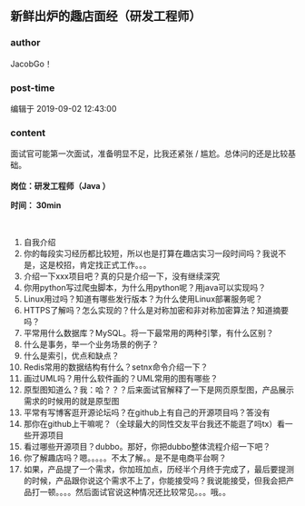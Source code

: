 ## 新鲜出炉的趣店面经（研发工程师）
### author 
JacobGo！
### post-time 

编辑于  2019-09-02 12:43:00
### content 
<div class="post-topic-des nc-post-content">
 <div>
  <span>
   面试官可能第一次面试，准备明显不足，比我还紧张
  </span>
  <span>
   /
  </span>
  <span>
   尴尬。总体问的还是比较基础。
  </span>
 </div>
 <div>
  <strong>
   <br/>
  </strong>
 </div>
 <div>
  <strong>
   岗位：研发工程师（Java
  </strong>
  <strong>
   ）
  </strong>
 </div>
 <p>
  <span>
   <strong>
    时间：
   </strong>
  </span>
  <strong>
   30min
  </strong>
 </p>
 <div>
  <br/>
 </div>
 <div>
  <ol>
   <li>
    自我介绍
   </li>
   <li>
    你的每段实习经历都比较短，所以也是打算在趣店实习一段时间吗？我说不是，这是校招，肯定找正式工作。。。
   </li>
   <li>
    介绍一下xxx项目吧？真的只是介绍一下，没有继续深究
   </li>
   <li>
    你用python写过爬虫脚本，为什么用python呢？用java可以实现吗？
   </li>
   <li>
    Linux用过吗？知道有哪些发行版本？为什么使用Linux部署服务呢？
   </li>
   <li>
    HTTPS了解吗？怎么实现的？什么是对称加密和非对称加密算法？知道摘要吗？
   </li>
   <li>
    平常用什么数据库？MySQL。将一下最常用的两种引擎，有什么区别？
   </li>
   <li>
    什么是事务，举一个业务场景的例子？
   </li>
   <li>
    什么是索引，优点和缺点？
   </li>
   <li>
    Redis常用的数据结构有什么？setnx命令介绍一下？
   </li>
   <li>
    画过UML吗？用什么软件画的？UML常用的图有哪些？
   </li>
   <li>
    原型图知道么？我：哈？？？后来面试官解释了一下是网页原型图，产品展示需求的时候用的就是原型图
   </li>
   <li>
    平常有写博客逛开源论坛吗？在github上有自己的开源项目吗？答没有
   </li>
   <li>
    那你在github上干嘛呢？（全球最大的同性交友平台我还不能逛了吗tx）看一些开源项目
   </li>
   <li>
    看过哪些开源项目？dubbo。那好，你把dubbo整体流程介绍一下吧？
   </li>
   <li>
    你了解趣店吗？嗯。。。。。不太了解。。是不是电商平台啊？
   </li>
   <li>
    如果，产品提了一个需求，你加班加点，历经半个月终于完成了，最后要提测的时候，产品跟你说这个需求不上了，你能接受吗？我说能接受，但我会把产品打一顿。。。。然后面试官说这种情况还比较常见。。。哦。。
   </li>
  </ol>
 </div>
</div>
